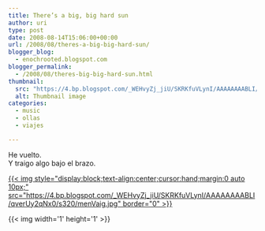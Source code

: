 ```yaml
---
title: There’s a big, big hard sun
author: uri
type: post
date: 2008-08-14T15:06:00+00:00
url: /2008/08/theres-a-big-big-hard-sun/
blogger_blog:
  - enochrooted.blogspot.com
blogger_permalink:
  - /2008/08/theres-big-big-hard-sun.html
thumbnail:
  src: "https://4.bp.blogspot.com/_WEHvyZj_jiU/SKRKfuVLynI/AAAAAAAABLI/qverUy2qNx0/s320/menVaig.jpg"
  alt: Thumbnail image
categories:
  - music
  - ollas
  - viajes

---
```

He vuelto.  
Y traigo algo bajo el brazo.

[{{< img style="display:block;text-align:center;cursor:hand;margin:0 auto 10px;" src="https://4.bp.blogspot.com/_WEHvyZj_jiU/SKRKfuVLynI/AAAAAAAABLI/qverUy2qNx0/s320/menVaig.jpg" border="0" >}}][1] 

<div class="blogger-post-footer">
  {{< img width='1' height='1' >}}
</div>

 [1]: https://4.bp.blogspot.com/_WEHvyZj_jiU/SKRKfuVLynI/AAAAAAAABLI/qverUy2qNx0/s1600-h/menVaig.jpg